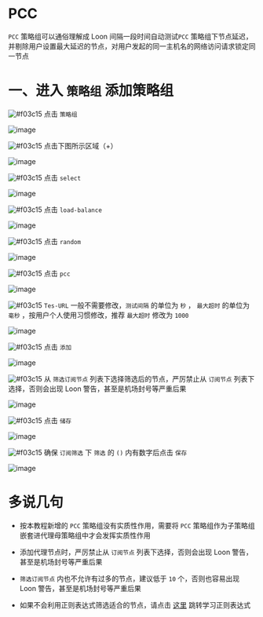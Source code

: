 # PCC

`PCC` 策略组可以通俗理解成 Loon 间隔一段时间自动测试`PCC` 策略组下节点延迟，并剔除用户设置最大延迟的节点，对用户发起的同一主机名的网络访问请求锁定同一节点

# 一、进入 `策略组` 添加策略组

![#f03c15](https://placehold.it/15/f03c15/000000?text=+) 点击 `策略组`

![image](https://raw.githubusercontent.com/chiupam/tutorial-image/master/Loon/Proxy_Group_1.jpg)

![#f03c15](https://placehold.it/15/f03c15/000000?text=+) 点击下图所示区域（+）

![image](https://raw.githubusercontent.com/chiupam/tutorial-image/master/Loon/Proxy_Group_2.jpg)

![#f03c15](https://placehold.it/15/f03c15/000000?text=+) 点击 `select` 

![image](https://raw.githubusercontent.com/chiupam/tutorial-image/master/Loon/URL-Test_1.jpg)

![#f03c15](https://placehold.it/15/f03c15/000000?text=+) 点击 `load-balance` 

![image](https://raw.githubusercontent.com/chiupam/tutorial-image/master/Loon/PCC_1.jpg)

![#f03c15](https://placehold.it/15/f03c15/000000?text=+) 点击 `random`

![image](https://raw.githubusercontent.com/chiupam/tutorial-image/master/Loon/PCC_2.jpg)

![#f03c15](https://placehold.it/15/f03c15/000000?text=+) 点击 `pcc`

![image](https://raw.githubusercontent.com/chiupam/tutorial-image/master/Loon/PCC_3.jpg)

![#f03c15](https://placehold.it/15/f03c15/000000?text=+) `Tes-URL` 一般不需要修改，`测试间隔` 的单位为 `秒` ， `最大超时` 的单位为 `毫秒` ，按用户个人使用习惯修改，推荐 `最大超时` 修改为 `1000`

![image](https://raw.githubusercontent.com/chiupam/tutorial-image/master/Loon/PCC_4.jpg)

![#f03c15](https://placehold.it/15/f03c15/000000?text=+) 点击 `添加`

![image](https://raw.githubusercontent.com/chiupam/tutorial-image/master/Loon/PCC_5.jpg)

![#f03c15](https://placehold.it/15/f03c15/000000?text=+) 从 `筛选订阅节点` 列表下选择筛选后的节点，严厉禁止从 `订阅节点` 列表下选择，否则会出现 Loon 警告，甚至是机场封号等严重后果

![image](https://raw.githubusercontent.com/chiupam/tutorial-image/master/Loon/PCC_6.jpg)

![#f03c15](https://placehold.it/15/f03c15/000000?text=+) 点击 `储存`

![image](https://raw.githubusercontent.com/chiupam/tutorial-image/master/Loon/PCC_7.jpg)

![#f03c15](https://placehold.it/15/f03c15/000000?text=+) 确保 `订阅筛选` 下 `筛选` 的 `()` 内有数字后点击 `保存`

![image](https://raw.githubusercontent.com/chiupam/tutorial-image/master/Loon/PCC_8.jpg)

# 多说几句

- 按本教程新增的 `PCC` 策略组没有实质性作用，需要将 `PCC` 策略组作为子策略组嵌套进代理母策略组中才会发挥实质性作用

- 添加代理节点时，严厉禁止从 `订阅节点` 列表下选择，否则会出现 Loon 警告，甚至是机场封号等严重后果

- `筛选订阅节点` 内也不允许有过多的节点，建议低于 `10` 个，否则也容易出现 Loon 警告，甚至是机场封号等严重后果

- 如果不会利用正则表达式筛选适合的节点，请点击 [这里](https://github.com/chiupam/tutorial/blob/master/Loon/Regex.md) 跳转学习正则表达式
